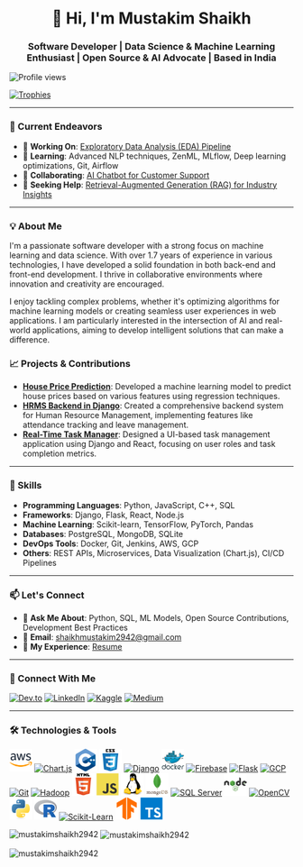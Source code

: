 <h1 align="center">👋 Hi, I'm Mustakim Shaikh</h1>
<h3 align="center">Software Developer | Data Science & Machine Learning Enthusiast | Open Source & AI Advocate | Based in India</h3>

<p align="left"> <img src="https://komarev.com/ghpvc/?username=mustakimshaikh2942&label=Profile%20views&color=0e75b6&style=flat" alt="Profile views" /> </p>
<p align="left"> <a href="https://github.com/ryo-ma/github-profile-trophy"><img src="https://github-profile-trophy.vercel.app/?username=mustakimshaikh2942" alt="Trophies" /></a> </p>

---

### 🚀 Current Endeavors
- 🔭 **Working On**: [Exploratory Data Analysis (EDA) Pipeline](https://github.com/MUSTAKIMSHAIKH2942/Exploratory-Insight-Generator-)
- 🌱 **Learning**: Advanced NLP techniques, ZenML, MLflow, Deep learning optimizations, Git, Airflow
- 👯 **Collaborating**: [AI Chatbot for Customer Support](https://github.com/MUSTAKIMSHAIKH2942/Chat-bot-Sun-C)
- 🤝 **Seeking Help**: [Retrieval-Augmented Generation (RAG) for Industry Insights](https://github.com/MUSTAKIMSHAIKH2942/Retrieval-Augmented-Generation)

---

### 💡 About Me
I'm a passionate software developer with a strong focus on machine learning and data science. With over 1.7 years of experience in various technologies, I have developed a solid foundation in both back-end and front-end development. I thrive in collaborative environments where innovation and creativity are encouraged.

I enjoy tackling complex problems, whether it's optimizing algorithms for machine learning models or creating seamless user experiences in web applications. I am particularly interested in the intersection of AI and real-world applications, aiming to develop intelligent solutions that can make a difference.

### 📈 Projects & Contributions
- **[House Price Prediction](https://github.com/MUSTAKIMSHAIKH2942/House-Price-Prediction)**: Developed a machine learning model to predict house prices based on various features using regression techniques.
- **[HRMS Backend in Django](https://github.com/MUSTAKIMSHAIKH2942/HRMS)**: Created a comprehensive backend system for Human Resource Management, implementing features like attendance tracking and leave management.
- **[Real-Time Task Manager](https://github.com/MUSTAKIMSHAIKH2942/Task-Manager)**: Designed a UI-based task management application using Django and React, focusing on user roles and task completion metrics.

---

### 🧠 Skills
- **Programming Languages**: Python, JavaScript, C++, SQL
- **Frameworks**: Django, Flask, React, Node.js
- **Machine Learning**: Scikit-learn, TensorFlow, PyTorch, Pandas
- **Databases**: PostgreSQL, MongoDB, SQLite
- **DevOps Tools**: Docker, Git, Jenkins, AWS, GCP
- **Others**: REST APIs, Microservices, Data Visualization (Chart.js), CI/CD Pipelines

---

### 📫 Let's Connect
- 💬 **Ask Me About**: Python, SQL, ML Models, Open Source Contributions, Development Best Practices
- 📧 **Email**: [shaikhmustakim2942@gmail.com](mailto:shaikhmustakim2942@gmail.com)
- 📄 **My Experience**: [Resume](https://docs.google.com/document/d/1F0Lql_4F3DcUAxnH50WMEqFm7SwmQLOTUtIq8tMai48/edit?usp=sharing)

---

### 🔗 Connect With Me
<p align="left">
<a href="https://dev.to/mustakim_shaikh_01" target="_blank"><img src="https://raw.githubusercontent.com/rahuldkjain/github-profile-readme-generator/master/src/images/icons/Social/devto.svg" alt="Dev.to" height="30" width="40" /></a>
<a href="https://www.linkedin.com/in/mohd-mustakim-shaikh-55042023a/" target="_blank"><img src="https://raw.githubusercontent.com/rahuldkjain/github-profile-readme-generator/master/src/images/icons/Social/linked-in-alt.svg" alt="LinkedIn" height="30" width="40" /></a>
<a href="https://kaggle.com/mustakimshaikh1" target="_blank"><img src="https://raw.githubusercontent.com/rahuldkjain/github-profile-readme-generator/master/src/images/icons/Social/kaggle.svg" alt="Kaggle" height="30" width="40" /></a>
<a href="https://medium.com/@shaikhmustakim2942" target="_blank"><img src="https://raw.githubusercontent.com/rahuldkjain/github-profile-readme-generator/master/src/images/icons/Social/medium.svg" alt="Medium" height="30" width="40" /></a>
</p>

---

### 🛠️ Technologies & Tools
<p align="left">
  <a href="https://aws.amazon.com" target="_blank"><img src="https://raw.githubusercontent.com/devicons/devicon/master/icons/amazonwebservices/amazonwebservices-original-wordmark.svg" alt="AWS" width="40" height="40"/></a>
  <a href="https://www.chartjs.org" target="_blank"><img src="https://www.chartjs.org/media/logo-title.svg" alt="Chart.js" width="40" height="40"/></a>
  <a href="https://www.w3schools.com/cpp/" target="_blank"><img src="https://raw.githubusercontent.com/devicons/devicon/master/icons/cplusplus/cplusplus-original.svg" alt="C++" width="40" height="40"/></a>
  <a href="https://www.w3schools.com/css/" target="_blank"><img src="https://raw.githubusercontent.com/devicons/devicon/master/icons/css3/css3-original-wordmark.svg" alt="CSS3" width="40" height="40"/></a>
  <a href="https://www.djangoproject.com/" target="_blank"><img src="https://cdn.worldvectorlogo.com/logos/django.svg" alt="Django" width="40" height="40"/></a>
  <a href="https://www.docker.com/" target="_blank"><img src="https://raw.githubusercontent.com/devicons/devicon/master/icons/docker/docker-original-wordmark.svg" alt="Docker" width="40" height="40"/></a>
  <a href="https://firebase.google.com/" target="_blank"><img src="https://www.vectorlogo.zone/logos/firebase/firebase-icon.svg" alt="Firebase" width="40" height="40"/></a>
  <a href="https://flask.palletsprojects.com/" target="_blank"><img src="https://www.vectorlogo.zone/logos/pocoo_flask/pocoo_flask-icon.svg" alt="Flask" width="40" height="40"/></a>
  <a href="https://cloud.google.com" target="_blank"><img src="https://www.vectorlogo.zone/logos/google_cloud/google_cloud-icon.svg" alt="GCP" width="40" height="40"/></a>
  <a href="https://git-scm.com/" target="_blank"><img src="https://www.vectorlogo.zone/logos/git-scm/git-scm-icon.svg" alt="Git" width="40" height="40"/></a>
  <a href="https://hadoop.apache.org/" target="_blank"><img src="https://www.vectorlogo.zone/logos/apache_hadoop/apache_hadoop-icon.svg" alt="Hadoop" width="40" height="40"/></a>
  <a href="https://www.w3.org/html/" target="_blank"><img src="https://raw.githubusercontent.com/devicons/devicon/master/icons/html5/html5-original-wordmark.svg" alt="HTML5" width="40" height="40"/></a>
  <a href="https://developer.mozilla.org/en-US/docs/Web/JavaScript" target="_blank"><img src="https://raw.githubusercontent.com/devicons/devicon/master/icons/javascript/javascript-original.svg" alt="JavaScript" width="40" height="40"/></a>
  <a href="https://www.linux.org/" target="_blank"><img src="https://raw.githubusercontent.com/devicons/devicon/master/icons/linux/linux-original.svg" alt="Linux" width="40" height="40"/></a>
  <a href="https://www.mongodb.com/" target="_blank"><img src="https://raw.githubusercontent.com/devicons/devicon/master/icons/mongodb/mongodb-original-wordmark.svg" alt="MongoDB" width="40" height="40"/></a>
  <a href="https://www.microsoft.com/en-us/sql-server" target="_blank"><img src="https://www.svgrepo.com/show/303229/microsoft-sql-server-logo.svg" alt="SQL Server" width="40" height="40"/></a>
  <a href="https://nodejs.org" target="_blank"><img src="https://raw.githubusercontent.com/devicons/devicon/master/icons/nodejs/nodejs-original-wordmark.svg" alt="Node.js" width="40" height="40"/></a>
  <a href="https://opencv.org/" target="_blank"><img src="https://raw.githubusercontent.com/opencv/opencv/master/doc/pics/logos/opencv_logo_black.png" alt="OpenCV" width="40" height="40"/></a>
  <a href="https://www.python.org/" target="_blank"><img src="https://raw.githubusercontent.com/devicons/devicon/master/icons/python/python-original.svg" alt="Python" width="40" height="40"/></a>
  <a href="https://www.r-project.org/" target="_blank"><img src="https://raw.githubusercontent.com/devicons/devicon/master/icons/r/r-original.svg" alt="R" width="40" height="40"/></a>
  <a href="https://scikit-learn.org/" target="_blank"><img src="https://raw.githubusercontent.com/devicons/devicon/master/icons/scikit-learn/scikit-learn-original.svg" alt="Scikit-Learn" width="40" height="40"/></a>
  <a href="https://www.tensorflow.org/" target="_blank"><img src="https://raw.githubusercontent.com/devicons/devicon/master/icons/tensorflow/tensorflow-original.svg" alt="TensorFlow" width="40" height="40"/></a>
  <a href="https://www.typescriptlang.org/" target="_blank"><img src="https://raw.githubusercontent.com/devicons/devicon/master/icons/typescript/typescript-original.svg" alt="TypeScript" width="40" height="40"/></a>
</p>


<p><img align="left" src="https://github-readme-stats.vercel.app/api/top-langs?username=mustakimshaikh2942&show_icons=true&locale=en&layout=compact" alt="mustakimshaikh2942" /></p>

<p>&nbsp;<img align="center" src="https://github-readme-stats.vercel.app/api?username=mustakimshaikh2942&show_icons=true&locale=en" alt="mustakimshaikh2942" /></p>

<p><img align="center" src="https://github-readme-streak-stats.herokuapp.com/?user=mustakimshaikh2942&" alt="mustakimshaikh2942" /></p>

